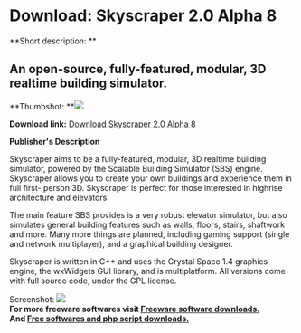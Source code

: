 # Download: Skyscraper 2.0 Alpha 8

**Short description: **

## An open-source, fully-featured, modular, 3D realtime building simulator.

  
**Thumbshot: **![](http://www.freewarefiles.com/screenshot/skyscrapersim_md.jpg)   
  
**Download link:** [Download Skyscraper 2.0 Alpha 8](http://freesoftwares.boysofts.com/Skyscraper_program_60378.html)  
  

**Publisher's Description**  
  

Skyscraper aims to be a fully-featured, modular, 3D realtime building
simulator, powered by the Scalable Building Simulator (SBS) engine. Skyscraper
allows you to create your own buildings and experience them in full first-
person 3D. Skyscraper is perfect for those interested in highrise architecture
and elevators.

The main feature SBS provides is a very robust elevator simulator, but also
simulates general building features such as walls, floors, stairs, shaftwork
and more. Many more things are planned, including gaming support (single and
network multiplayer), and a graphical building designer.

Skyscraper is written in C++ and uses the Crystal Space 1.4 graphics engine,
the wxWidgets GUI library, and is multiplatform. All versions come with full
source code, under the GPL license.

  
  
Screenshot: ![](http://www.freewarefiles.com/screenshot/skyscrapersim.jpg)  
**For more freeware softwares visit [Freeware software downloads.](http://freesoftwares.boysofts.com/)**   
**And [Free softwares and php script downloads.](http://www.boysofts.com/)**

